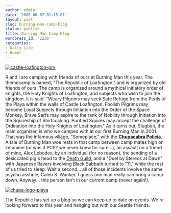 ```yaml
---
author: admin
date: '2008-06-07 01:15:01'
layout: post
slug: burning-man-camp-blog
status: publish
title: Burning Man Camp Blog
wordpress_id: '2236'
categories:
- Daily Life
- Humor
---
```


[![castle-loafington-prv](http://farm4.static.flickr.com/3258/2557307385_9621403bb8.jpg)](http://www.flickr.com/photos/albill/2557307385/ "castle-loafington-prv by albill, on Flickr")

R and I are camping with friends of ours at Burning Man this year. The
themecamp is named, "The Republic of Loafington," and is organized by
old friends of ours. The camp is organized around a mythical initiatory
order of knights, the Holy Knights of Loafington, and subjects who wish
to join the kingdom. It is said: "Weary Pilgrims may seek Safe Refuge
from the Perils of the Playa within the walls of Castle Loafington.
Foolish Pilgrims may become Loyal Subjects through Initiation into the
Order of the Space Monkey. Brave Serfs may aspire to the rank of
Nobility through Initiation into the Squireship of Shirtcocking.
Purified Squires may accept the challenge of Ordination into the Holy
Knights of Loafington." As it turns out, Slugbait, the main organizer,
is who we camped with at our first Burning Man in 2001. That was the
infamous village, "Someplace," with the **[Chupacabra
Policia](http://lionserpent.com/chupa/)**. A tale of Burning Man woe
rests in that camp between camp mates high on ketamine (or was it PCP?
we never knew for sure...), an assault on a friend of mine, Alex
Lebedev, by an individual (for no reason), the sending of a desiccated
pig's head to the [Death Guild](http://www.deathguild.com/), and a "Duel
by Stereos at Dawn" with Japanese Ravers involving Black Sabbath turned
to "11," while the rest of us tried to sleep. Wait a second... all of
those incidents involve the same psycho asshole, Caleb S. Wanker. I
guess one man really can bring a camp down. Anyway... this person isn't
in our current camp (never again!).

[![chupa-logo-playa](http://farm4.static.flickr.com/3160/2558134902_d5dd1fd41f_o.jpg)](http://www.flickr.com/photos/albill/2558134902/ "chupa-logo-playa")

The Republic has set up a [blog](http://loafington.wordpress.com) so we
can keep up to date on events. We're looking forward to this year and
hanging out with our Seattle friends.
